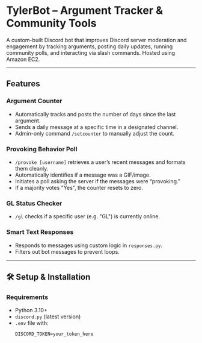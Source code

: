 # TylerBot – Argument Tracker & Community Tools

A custom-built Discord bot that improves Discord server moderation and engagement by tracking arguments, posting daily updates, running community polls, and interacting via slash commands. Hosted using Amazon EC2.

---

## Features

### Argument Counter
- Automatically tracks and posts the number of days since the last argument.
- Sends a daily message at a specific time in a designated channel.
- Admin-only command `/setcounter` to manually adjust the count.

### Provoking Behavior Poll
- `/provoke [username]` retrieves a user’s recent messages and formats them cleanly.
- Automatically identifies if a message was a GIF/image.
- Initiates a poll asking the server if the messages were “provoking.”
- If a majority votes "Yes", the counter resets to zero.

### GL Status Checker
- `/gl` checks if a specific user (e.g. "GL") is currently online.

### Smart Text Responses
- Responds to messages using custom logic in `responses.py`.
- Filters out bot messages to prevent loops.

---

## 🛠 Setup & Installation

### Requirements
- Python 3.10+
- `discord.py` (latest version)
- `.env` file with:
  ```env
  DISCORD_TOKEN=your_token_here
